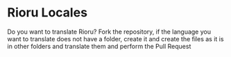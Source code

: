 # Rioru Locales
Do you want to translate Rioru? Fork the repository, if the language you want to translate does not have a folder, create it and create the files as it is in other folders and translate them and perform the Pull Request 
